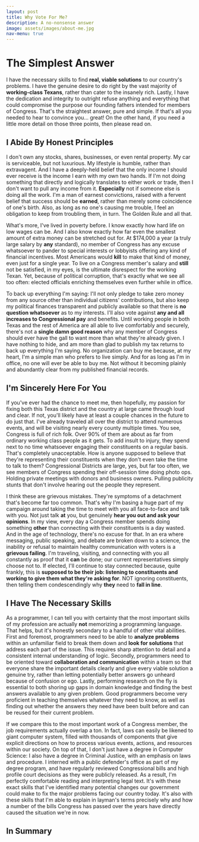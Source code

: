 ```yaml
---
layout: post
title: Why Vote For Me?
description: A no-nonsense answer
image: assets/images/about-me.jpg
nav-menu: true
---
```


<h1>The Simplest Answer</h1>

I have the necessary skills to find <b>real, viable solutions</b> to our country's problems. I have the genuine desire to do right by the vast majority of <b>working-class Texans</b>, rather than cater to the insanely rich. Lastly, I have the dedication and integrity to outright refuse anything and everything that could compromise the purpose our founding fathers intended for members of Congress. That's the straightest answer, pure and simple. If that's all you needed to hear to convince you... great! On the other hand, if you need a little more detail on those three points, then please read on.

<h2>I Abide By Honest Principles</h2>

I don't own any stocks, shares, businesses, or even rental property. My car is serviceable, but not luxurious. My lifestyle is humble, rather than extravagent. And I have a deeply-held belief that the only income I should ever receive is the income I earn with my own two hands. If I'm not doing something that directly and logically translates to either work or trade, then I don't want to pull any income from it. <b>Especially</b> not if someone else is doing all the work. I'm a man of earnest convictions, raised with a fervent belief that success should be <b>earned</b>, rather than merely some coincidence of one's birth. Also, as long as no one's causing me trouble, I feel an obligation to keep from troubling them, in turn. The Golden Rule and all that.

What's more, I've lived in poverty before. I know exactly how hard life on low wages can be. And I also know exactly how far even the smallest amount of extra money can be stretched out for. At $174,000 a year (a truly large salary by <b>any</b> standard), no member of Congress has any excuse whatsoever to pander to special interests or lobbyists offering any kind of financial incentives. Most Americans would <b>kill</b> to make that kind of money, even just for a single year. To live on a Congress member's salary and <b>still</b> not be satisfied, in my eyes, is the ultimate disrespect for the working Texan. Yet, because of political corruption, that's exactly what we see all too often: elected officials enriching themselves even further while in office.

To back up everything I'm saying: I'll not only pledge to take zero money from any source other than individual citizens' contributions, but also keep my political finances transparent and publicly available so that there is <b>no question whatsoever</b> as to my interests. I'll also vote against <b>any and all increases to Congressional pay</b> and benefits. Until working people in both Texas and the rest of America are all able to live comfortably and securely, there's not a <b>single damn good reason</b> why any member of Congress should ever have the gall to want more than what they're already given. I have nothing to hide, and am more than glad to publish my tax returns to back up everything I'm saying. No organization can buy me because, at my heart, I'm a simple man who prefers to live simply. And for as long as I'm in office, no one will ever be able to buy me. Not without it becoming plainly and abundantly clear from my published financial records.

<h2>I'm Sincerely Here For You</h2>

If you've ever had the chance to meet me, then hopefully, my passion for fixing both this Texas district and the country at large came through loud and clear. If not, you'll likely have at least a couple chances in the future to do just that. I've already traveled all over the district to attend numerous events, and will be visiting nearly every county multiple times. You see, Congress is full of rich folk. Over 90% of them are about as far from ordinary working class people as it gets. To add insult to injury, they spend next to no time whatsoever engaging their constituents on a regular basis. That's completely unacceptable. How is anyone supposed to believe that they're representing their constituents when they don't even take the time to talk to them? Congressional Districts are large, yes, but far too often, we see members of Congress spending their off-session time doing photo ops. Holding private meetings with donors and business owners. Pulling publicity stunts that don't involve hearing out the people they represent.

I think these are grievous mistakes. They're symptoms of a detachment that's become far too common. That's why I'm basing a huge part of my campaign around taking the time to meet with you all face-to-face and talk with you. Not just talk <b>at</b> you, but genuinely <b>hear you out and ask your opinions</b>. In my view, every day a Congress member spends doing something <b>other</b> than connecting with their constituents is a day wasted. And in the age of technology, there's no excuse for that. In an era where messaging, public speaking, and debate are broken down to a science, the inability or refusal to maintain healthy communication with voters is a <b>grievous failing</b>. I'm traveling, visiting, and connecting with you all constantly as proof that it <b>can</b> be done; our current representatives simply choose not to. If elected, I'll continue to stay connected because, quite frankly, this is <b>supposed to be their job: listening to constituents and working to give them what they're asking for</b>. NOT ignoring constituents, then telling them condescendingly why <b>they</b> need to <b>fall in line</b>.

<h2>I Have The Necessary Skills</h2>

As a programmer, I can tell you with certainty that the most important skills of my profession are actually <b>not</b> memorizing a programming language. That helps, but it's honestly secondary to a handful of other vital abilities. First and foremost, programmers need to be able to <b>analyze problems</b> within an unfamiliar field to break them down and <b>look for solutions</b> that address each part of the issue. This requires sharp attention to detail and a consistent internal understanding of logic. Secondly, programmers need to be oriented toward <b>collaboration and communication</b> within a team so that everyone share the important details clearly and give every viable solution a genuine try, rather than letting potentially better answers go unheard because of confusion or ego. Lastly, performing research on the fly is essential to both shoring up gaps in domain knowledge and finding the best answers available to any given problem. Good programmers become very proficient in teaching themselves whatever they need to know, as well as finding out whether the answers they need have been built before and can be reused for their current problem.

If we compare this to the most important work of a Congress member, the job requirements actually overlap a ton. In fact, laws can easily be likened to giant computer system, filled with thousands of components that give explicit directions on how to process various events, actions, and resources within our society. On top of that, I don't just have a degree in Computer Science: I also have a degree in Criminal Justice, with an emphasis on laws and procedure. I interned with a public defender's office as part of my degree program, and have regularly reviewed Congressional bills and high profile court decisions as they were publicly released. As a result, I'm perfectly comfortable reading and interpreting legal text. It's with these exact skills that I've identified many potential changes our government could make to fix the major problems facing our country today. It's also with these skills that I'm able to explain in layman's terms precisely why and how a number of the bills Congress has passed over the years have directly caused the situation we're in now.

<h2>In Summary</h2>

